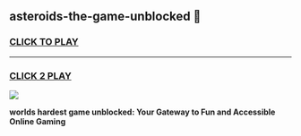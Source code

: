 
## asteroids-the-game-unblocked 👋
<h3>
<a href="https://premium.freeplayer.one?title=asteroids-the-game-unblocked&ref=14F">CLICK TO PLAY</a></h3>
<hr>

<h3>
<a href="https://premium.freeplayer.one?title=asteroids-the-game-unblocked&ref=14F">CLICK 2 PLAY</a>
  
</h3>

<a href="https://premium.freeplayer.one?title=asteroids-the-game-unblocked&ref=12F/"><img src="https://clearcache.store/games.png"></a>


**worlds hardest game unblocked: Your Gateway to Fun and Accessible Online Gaming**
